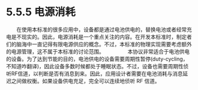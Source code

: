 # 5.5.5 电源消耗

　　在使用本标准的很多应用中，设备都是通过电池供电的，替换电池或者经常充电是不现实的。因此，电源消耗是一个重点关注的内容。在开发本标准时，制定者们的脑海中一直记得有限电源供应的概念。不过，本标准的物理实现需要考虑额外的电源管理，这不属于本标准的讨论范围。
　　
　　本协议非常适合于电池供电的设备。为了达到节能的目的，电池供电的设备需要周期性暂停(duty-cycling，不知道咋翻译)，因此设备多数时候都处于睡眠状态。不过，设备也需要周期性侦听RF信道，以判断是否有消息到来。因此，应用设计者需要在电池消耗与消息延迟之间做权衡。如果设备供电充足，完全可以连续地侦听 RF 信道。
